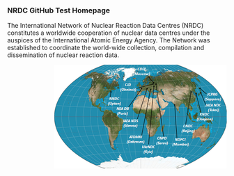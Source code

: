 <head>
<link rel="stylesheet" type="text/css" href="css/nrdc.css" />
</head>
<body>
<h3>
NRDC GitHub Test Homepage
</h3>

<p>
The International Network of Nuclear Reaction Data Centres (NRDC) constitutes a worldwide cooperation of nuclear data centres under the auspices of the International Atomic Energy Agency. The Network was established to coordinate the world-wide collection, compilation and dissemination of nuclear reaction data.
</p>
<img src="./images/nrdc_small.png" class="imgL1" usemap="#nrdc_map" alt="nrdc map" align="right"/> 
</body>
